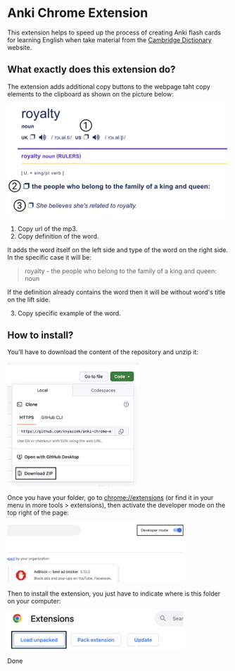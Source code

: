 # Anki Chrome Extension

This extension helps to speed up the process of creating Anki flash cards for learning English when take material from the [Cambridge Dictionary](https://dictionary.cambridge.org/) website.

## What exactly does this extension do?

The extension adds additional copy buttons to the webpage taht copy elements to the clipboard as shown on the picture below:

<img src="images/screenshots/preview.png" width="500">

1. Copy url of the mp3.
2. Copy definition of the word.

It adds the word itself on the left side and type of the word on the right side. In the specific case it will be:

> royalty - the people who belong to the family of a king and queen: noun

If the definition already contains the word then it will be without word's title on the lift side.

3. Copy specific example of the word.


## How to install?

You’ll have to download the content of the repository and unzip it:

<img src="images/screenshots/download-zip.png" width="300">

Once you have your folder, go to [chrome://extensions](chrome://extensions) (or find it in your menu in more tools > extensions), then activate the developer mode on the top right of the page:

<img src="images/screenshots/chrome-developer-mode.png" width="400">

Then to install the extension, you just have to indicate where is this folder on your computer:

<img src="images/screenshots/upload-extension.png" width="400">

Done